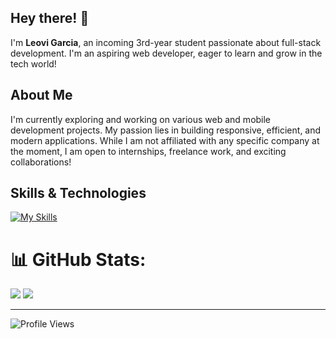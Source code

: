 ## Hey there! 👋

I'm **Leovi Garcia**, an incoming 3rd-year student passionate about full-stack development. I'm an aspiring web developer, eager to learn and grow in the tech world!

## About Me

I'm currently exploring and working on various web and mobile development projects. My passion lies in building responsive, efficient, and modern applications. While I am not affiliated with any specific company at the moment, I am open to internships, freelance work, and exciting collaborations!

## Skills & Technologies

[![My Skills](https://skillicons.dev/icons?i=figma,js,nodejs,express,html,css,mysql,mongodb,react,tailwind,php,laravel,vscode,git,postman&perline=8)](https://skillicons.dev)

# 📊 GitHub Stats:
![](https://github-readme-streak-stats.herokuapp.com/?user=LeoDiD&theme=midnight-purple&hide_border=false)
![](https://github-readme-stats.vercel.app/api/top-langs/?username=LeoDiD&theme=midnight-purple&hide_border=false&include_all_commits=false&count_private=false&layout=compact)


---
<img src="https://komarev.com/ghpvc/?username=LeoDiD&label=Profile%20Views&color=0e75b6&style=flat" alt="Profile Views" />





